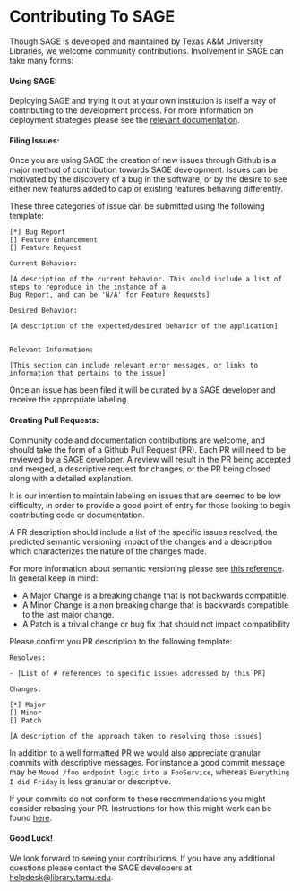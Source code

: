 # Contributing To SAGE

Though SAGE is developed and maintained by Texas A&M University Libraries, we welcome community contributions. Involvement in SAGE can take many forms:

#### Using SAGE: 

Deploying SAGE and trying it out at your own institution is itself a way of contributing to the development process. For more information on deployment strategies please see the [relevant documentation](https://github.com/TAMULib/Sage/blob/master/README.md).
  
#### Filing Issues: 

Once you are using SAGE the creation of new issues through Github is a major method of contribution towards SAGE development. Issues can be motivated by the discovery of a bug in the software, or by the desire to see either new features added to cap or existing features behaving differently.

These three categories of issue can be submitted using the following template:

``` 
[*] Bug Report
[] Feature Enhancement
[] Feature Request

Current Behavior:

[A description of the current behavior. This could include a list of steps to reproduce in the instance of a 
Bug Report, and can be 'N/A' for Feature Requests]

Desired Behavior:

[A description of the expected/desired behavior of the application]


Relevant Information:

[This section can include relevant error messages, or links to information that pertains to the issue]

````

Once an issue has been filed it will be curated by a SAGE developer and receive the appropriate labeling.

#### Creating Pull Requests:

Community code and documentation contributions are welcome, and should take the form of a Github Pull Request (PR). Each PR will need to be reviewed by a SAGE developer. A review will result in the PR being accepted and merged, a descriptive request for changes, or the PR being closed along with a detailed explanation.

It is our intention to maintain labeling on issues that are deemed to be low difficulty, in order to provide a good point of entry for those looking to begin contributing code or documentation.

A PR description should include a list of the specific issues resolved, the predicted semantic versioning impact of the changes and a description which characterizes the nature of the changes made.

For more information about semantic versioning please see [this reference](https://semver.org/). In general keep in mind:

- A Major Change is a breaking change that is not backwards compatible.
- A Minor Change is a non breaking change that is backwards compatible to the last major change.
- A Patch is a trivial change or bug fix that should not impact compatibility

Please confirm you PR description to the following template:

```
Resolves:

- [List of # references to specific issues addressed by this PR]

Changes:

[*] Major
[] Minor
[] Patch

[A description of the approach taken to resolving those issues]

```

In addition to a well formatted PR we would also appreciate granular commits with descriptive messages. For instance a good commit message may be `Moved /foo endpoint logic into a FooService`, whereas `Everything I did Friday` is less granular or descriptive.

If your commits do not conform to these recommendations you might consider rebasing your PR. Instructions for how this might work can be found [here](https://help.github.com/articles/about-git-rebase/).


#### Good Luck!

We look forward to seeing your contributions. If you have any additional questions please contact the SAGE developers at [helpdesk@library.tamu.edu]().
